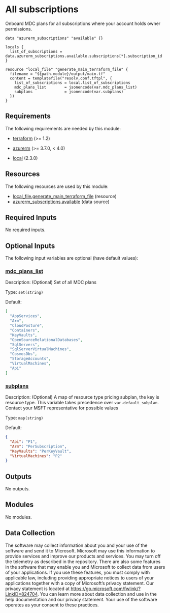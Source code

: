 <!-- BEGIN_TF_DOCS -->
# All subscriptions

Onboard MDC plans for all subscriptions where your account holds owner permissions.

```hcl
data "azurerm_subscriptions" "available" {}

locals {
  list_of_subscriptions = data.azurerm_subscriptions.available.subscriptions[*].subscription_id
}

resource "local_file" "generate_main_terraform_file" {
  filename = "${path.module}/output/main.tf"
  content = templatefile("resolv.conf.tftpl", {
    list_of_subscriptions = local.list_of_subscriptions
    mdc_plans_list        = jsonencode(var.mdc_plans_list)
    subplans              = jsonencode(var.subplans)
  })
}
```

<!-- markdownlint-disable MD033 -->
## Requirements

The following requirements are needed by this module:

- <a name="requirement_terraform"></a> [terraform](#requirement\_terraform) (>= 1.2)

- <a name="requirement_azurerm"></a> [azurerm](#requirement\_azurerm) (>= 3.7.0, < 4.0)

- <a name="requirement_local"></a> [local](#requirement\_local) (2.3.0)

## Resources

The following resources are used by this module:

- [local_file.generate_main_terraform_file](https://registry.terraform.io/providers/hashicorp/local/2.3.0/docs/resources/file) (resource)
- [azurerm_subscriptions.available](https://registry.terraform.io/providers/hashicorp/azurerm/latest/docs/data-sources/subscriptions) (data source)

<!-- markdownlint-disable MD013 -->
## Required Inputs

No required inputs.

## Optional Inputs

The following input variables are optional (have default values):

### <a name="input_mdc_plans_list"></a> [mdc\_plans\_list](#input\_mdc\_plans\_list)

Description: (Optional) Set of all MDC plans

Type: `set(string)`

Default:

```json
[
  "AppServices",
  "Arm",
  "CloudPosture",
  "Containers",
  "KeyVaults",
  "OpenSourceRelationalDatabases",
  "SqlServers",
  "SqlServerVirtualMachines",
  "CosmosDbs",
  "StorageAccounts",
  "VirtualMachines",
  "Api"
]
```

### <a name="input_subplans"></a> [subplans](#input\_subplans)

Description: (Optional) A map of resource type pricing subplan, the key is resource type. This variable takes precedence over `var.default_subplan`. Contact your MSFT representative for possible values

Type: `map(string)`

Default:

```json
{
  "Api": "P1",
  "Arm": "PerSubscription",
  "KeyVaults": "PerKeyVault",
  "VirtualMachines": "P2"
}
```

## Outputs

No outputs.

## Modules

No modules.

<!-- markdownlint-disable-next-line MD041 -->
## Data Collection

The software may collect information about you and your use of the software and send it to Microsoft. Microsoft may use this information to provide services and improve our products and services. You may turn off the telemetry as described in the repository. There are also some features in the software that may enable you and Microsoft to collect data from users of your applications. If you use these features, you must comply with applicable law, including providing appropriate notices to users of your applications together with a copy of Microsoft’s privacy statement. Our privacy statement is located at <https://go.microsoft.com/fwlink/?LinkID=824704>. You can learn more about data collection and use in the help documentation and our privacy statement. Your use of the software operates as your consent to these practices.
<!-- END_TF_DOCS -->